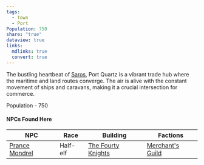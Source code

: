 ```yaml
---
tags:
  - Town
  - Port
Population: 750
share: "true"
dataview: true
links:
  mdlinks: true
  convert: true
---
```


The bustling heartbeat of [Saros](../../../History-&%20Lore/A-Brief-Saros-History.md), Port Quartz is a vibrant trade hub where the maritime and land routes converge. The air is alive with the constant movement of ships and caravans, making it a crucial intersection for commerce.

Population - 750

#### NPCs Found Here
| NPC                                                                                    | Race     | Building                                                                                            | Factions                                                                    |
| -------------------------------------------------------------------------------------- | -------- | --------------------------------------------------------------------------------------------------- | --------------------------------------------------------------------------- |
| [Prance Mondrel](./NPCs/Prance-Mondrel.md) | Half-elf | [The Fourty Knights](./Locations/The-Fourty-Knights.md) | [Merchant's Guild](../../../Factions-&%20Clans/Merchant's%20Guild/index.md) |

